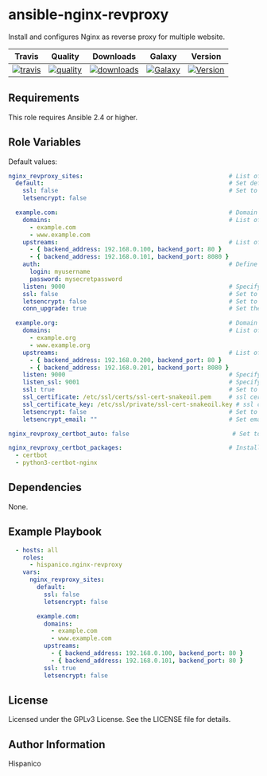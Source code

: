 ansible-nginx-revproxy
=========

Install and configures Nginx as reverse proxy for multiple website.

|Travis|Quality|Downloads|Galaxy|Version|
|------|-------|---------|-------|-------|
|[![travis](https://img.shields.io/travis/hispanico/ansible-nginx-revproxy/master)](https://travis-ci.org/hispanico/ansible-nginx-revproxy)|[![quality](https://img.shields.io/ansible/quality/19794)](https://galaxy.ansible.com/hispanico/nginx-revproxy)|[![downloads](https://img.shields.io/ansible/role/d/19794)](https://galaxy.ansible.com/hispanico/nginx-revproxy)|[![Galaxy](https://img.shields.io/badge/galaxy-hispanico.nginx--revproxy-blue.svg)](https://galaxy.ansible.com/hispanico/nginx-revproxy/19794)|[![Version](https://img.shields.io/github/release/hispanico/ansible-nginx-revproxy.svg)](https://github.com/hispanico/ansible-nginx-revproxy/releases/)|

Requirements
------------

This role requires Ansible 2.4 or higher.

Role Variables
--------------

Default values:

```yaml
nginx_revproxy_sites:                                         # List of sites to reverse proxy
  default:                                                    # Set default site to return 444 (Connection Closed Without Response)
    ssl: false                                                # Set to True if you want to redirect http to https
    letsencrypt: false

  example.com:                                                # Domain name
    domains:                                                  # List of server_name aliases
      - example.com
      - www.example.com
    upstreams:                                                # List of Upstreams
      - { backend_address: 192.168.0.100, backend_port: 80 }
      - { backend_address: 192.168.0.101, backend_port: 8080 }
    auth:                                                     # Define this block for a single HTTP user/password, or leave undefined for unauthenticated vhosts
      login: myusername
      password: mysecretpassword
    listen: 9000                                              # Specify which port you want to listen to with clear HTTP, or leave undefined for 80
    ssl: false                                                # Set to True if you want to redirect http to https
    letsencrypt: false                                        # Set to True if you are using hispanico.letsencrypt-nginx-revproxy role
    conn_upgrade: true                                        # Set the Connection upgrade header values

  example.org:                                                # Domain name
    domains:                                                  # List of server_name aliases
      - example.org
      - www.example.org
    upstreams:                                                # List of Upstreams
      - { backend_address: 192.168.0.200, backend_port: 80 }
      - { backend_address: 192.168.0.201, backend_port: 8080 }
    listen: 9000                                              # Specify which port you want to listen to with clear HTTP, or leave undefined for 80
    listen_ssl: 9001                                          # Specify which port you want to listen to with HTTPS, or leave undefined for 443
    ssl: true                                                 # Set to True if you want to redirect http to https
    ssl_certificate: /etc/ssl/certs/ssl-cert-snakeoil.pem     # ssl certificate, used if letsencrypt is false
    ssl_certificate_key: /etc/ssl/private/ssl-cert-snakeoil.key # ssl certificate key, used if letsencrypt is false
    letsencrypt: false                                        # Set to True if you want use letsencrypt
    letsencrypt_email: ""                                     # Set email for letencrypt cert

nginx_revproxy_certbot_auto: false                             # Set to true to install certbot-auto

nginx_revproxy_certbot_packages:                              # Install these packages from repo, when not using certbot-auto
  - certbot
  - python3-certbot-nginx
```

Dependencies
------------

None.

Example Playbook
----------------

```yaml
  - hosts: all
    roles:
      - hispanico.nginx-revproxy
    vars:
      nginx_revproxy_sites:
        default:
          ssl: false
          letsencrypt: false

        example.com:
          domains:
            - example.com
            - www.example.com
          upstreams:
            - { backend_address: 192.168.0.100, backend_port: 80 }
            - { backend_address: 192.168.0.101, backend_port: 80 }
          ssl: true
          letsencrypt: false
```

License
-------

Licensed under the GPLv3 License. See the LICENSE file for details.

Author Information
------------------

Hispanico
